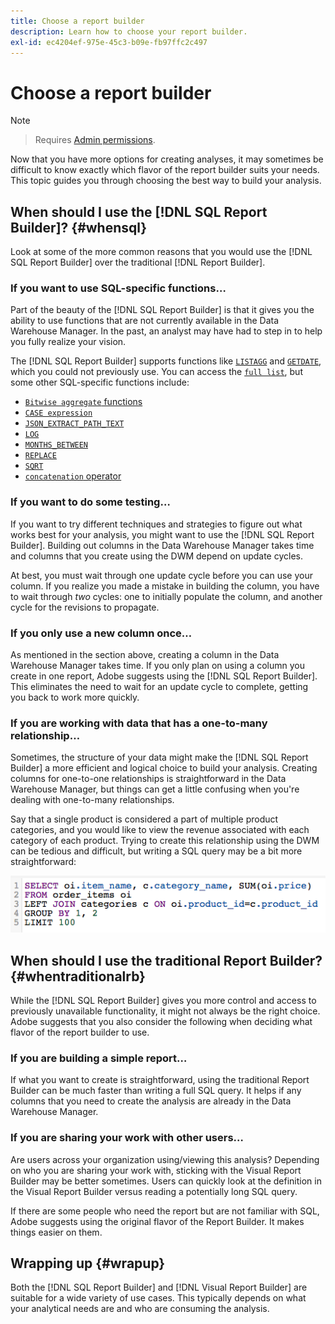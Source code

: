 ```yaml
---
title: Choose a report builder
description: Learn how to choose your report builder.
exl-id: ec4204ef-975e-45c3-b09e-fb97ffc2c497
---
```

# Choose a report builder

>[!NOTE]
>>Requires [Admin permissions](../../administrator/user-management/user-management.md).

Now that you have more options for creating analyses, it may sometimes be difficult to know exactly which flavor of the report builder suits your needs. This topic guides you through choosing the best way to build your analysis.

## When should I use the [!DNL SQL Report Builder]? {#whensql}

Look at some of the more common reasons that you would use the [!DNL SQL Report Builder] over the traditional [!DNL Report Builder].

### If you want to use SQL-specific functions…

Part of the beauty of the [!DNL SQL Report Builder] is that it gives you the ability to use functions that are not currently available in the Data Warehouse Manager. In the past, an analyst may have had to step in to help you fully realize your vision.

The [!DNL SQL Report Builder] supports functions like [`LISTAGG`](https://docs.aws.amazon.com/redshift/latest/dg/r_LISTAGG.html) and [`GETDATE`](https://docs.aws.amazon.com/redshift/latest/dg/r_GETDATE.html), which you could not previously use. You can access the [`full list`](https://docs.aws.amazon.com/redshift/latest/dg/c_SQL_functions.html), but some other SQL-specific functions include:

* [`Bitwise aggregate` functions](https://docs.aws.amazon.com/redshift/latest/dg/c_bitwise_aggregate_functions.html)
* [`CASE expression`](https://docs.aws.amazon.com/redshift/latest/dg/r_CASE_function.html)
* [`JSON_EXTRACT_PATH_TEXT`](https://docs.aws.amazon.com/redshift/latest/dg/JSON_EXTRACT_PATH_TEXT.html)
* [`LOG`](https://docs.aws.amazon.com/redshift/latest/dg/r_LOG.html)
* [`MONTHS_BETWEEN`](https://docs.aws.amazon.com/redshift/latest/dg/r_MONTHS_BETWEEN_function.html)
* [`REPLACE`](https://docs.aws.amazon.com/redshift/latest/dg/r_REPLACE.html)
* [`SQRT`](https://docs.aws.amazon.com/redshift/latest/dg/r_SQRT.html)
* [`concatenation` operator](https://docs.aws.amazon.com/redshift/latest/dg/r_concat_op.html)

### If you want to do some testing…

If you want to try different techniques and strategies to figure out what works best for your analysis, you might want to use the [!DNL SQL Report Builder]. Building out columns in the Data Warehouse Manager takes time and columns that you create using the DWM depend on update cycles.

At best, you must wait through one update cycle before you can use your column. If you realize you made a mistake in building the column, you have to wait through *two* cycles: one to initially populate the column, and another cycle for the revisions to propagate.

### If you only use a new column once…

As mentioned in the section above, creating a column in the Data Warehouse Manager takes time. If you only plan on using a column you create in one report, Adobe suggests using the [!DNL SQL Report Builder]. This eliminates the need to wait for an update cycle to complete, getting you back to work more quickly.

### If you are working with data that has a one-to-many relationship…

Sometimes, the structure of your data might make the [!DNL SQL Report Builder] a more efficient and logical choice to build your analysis. Creating columns for one-to-one relationships is straightforward in the Data Warehouse Manager, but things can get a little confusing when you're dealing with one-to-many relationships.

Say that a single product is considered a part of multiple product categories, and you would like to view the revenue associated with each category of each product. Trying to create this relationship using the DWM can be tedious and difficult, but writing a SQL query may be a bit more straightforward:

![](../../assets/When_should_I_use_the_RB_2.png)

## When should I use the traditional Report Builder? {#whentraditionalrb}

While the [!DNL SQL Report Builder] gives you more control and access to previously unavailable functionality, it might not always be the right choice. Adobe suggests that you also consider the following when deciding what flavor of the report builder to use.

### If you are building a simple report…

If what you want to create is straightforward, using the traditional Report Builder can be much faster than writing a full SQL query. It helps if any columns that you need to create the analysis are already in the Data Warehouse Manager.

### If you are sharing your work with other users…

Are users across your organization using/viewing this analysis? Depending on who you are sharing your work with, sticking with the Visual Report Builder may be better sometimes. Users can quickly look at the definition in the Visual Report Builder versus reading a potentially long SQL query.

If there are some people who need the report but are not familiar with SQL, Adobe suggests using the original flavor of the Report Builder. It makes things easier on them.

## Wrapping up {#wrapup}

Both the [!DNL SQL Report Builder] and [!DNL Visual Report Builder] are suitable for a wide variety of use cases. This typically depends on what your analytical needs are and who are consuming the analysis.
